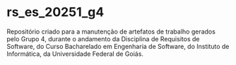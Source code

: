 # rs_es_20251_g4
Repositório criado para a manutenção de artefatos de trabalho gerados pelo Grupo 4, durante o andamento da Disciplina de Requisitos de Software, do Curso Bacharelado em Engenharia de Software, do Instituto de Informática, da Universidade Federal de Goiás.
